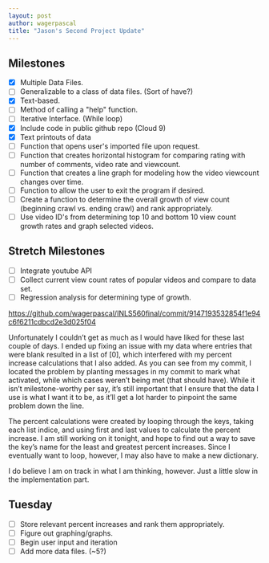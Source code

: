 ```yaml
---
layout: post
author: wagerpascal
title: "Jason's Second Project Update"
---
```


## Milestones
- [x] Multiple Data Files.
- [ ] Generalizable to a class of data files. (Sort of have?)
- [x] Text-based.
- [ ] Method of calling a "help" function.
- [ ] Iterative Interface. (While loop)
- [x] Include code in public github repo (Cloud 9)
- [x] Text printouts of data
- [ ] Function that opens user's imported file upon request.
- [ ] Function that creates horizontal histogram for comparing rating with number of comments, video rate and viewcount.
- [ ] Function that creates a line graph for modeling how the video viewcount changes over time.
- [ ] Function to allow the user to exit the program if desired.
- [ ] Create a function to determine the overall growth of view count (beginning crawl vs. ending crawl) and rank appropriately.
- [ ] Use video ID's from determining top 10 and bottom 10 view count growth rates and graph selected videos.

## Stretch Milestones
- [ ] Integrate youtube API
- [ ] Collect current view count rates of popular videos and compare to data set.
- [ ] Regression analysis for determining type of growth.

https://github.com/wagerpascal/INLS560final/commit/9147193532854f1e94c6f6211cdbcd2e3d025f04

Unfortunately I couldn’t get as much as I would have liked for these last couple of days. I ended up fixing an issue with my data where entries that were blank resulted in a list of [0], which interfered with my percent increase calculations that I also added. As you can see from my commit, I located the problem by planting messages in my commit to mark what activated, while which cases weren’t being met (that should have).  While it isn’t milestone-worthy per say, it’s still important that I ensure that the data I use is what I want it to be, as it’ll get a lot harder to pinpoint the same problem down the line.

The percent calculations were created by looping through the keys, taking each list indice, and using first and last values to calculate the percent increase. I am still working on it tonight, and hope to find out a way to save the key’s name for the least and greatest percent increases. Since I eventually want to loop, however, I may also have to make a new dictionary.

I do believe I am on track in what I am thinking, however. Just a little slow in the implementation part.

## Tuesday
- [ ] Store relevant percent increases and rank them appropriately.
- [ ] Figure out graphing/graphs.
- [ ] Begin user input and iteration
- [ ] Add more data files. (~5?)
